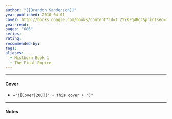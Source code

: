 ```yaml
---
author: "[[Brandon Sanderson]]"
year-published: 2010-04-01
cover: http://books.google.com/books/content?id=t_ZYYXZq4RgC&printsec=frontcover&img=1&zoom=1&edge=curl&source=gbs_api
year-read: 
pages: "686"
series: 
rating: 
recommended-by: 
tags: 
aliases:
  - Mistborn Book 1
  - The Final Empire
---
```


---
#### Cover
- `="![Cover|200](" + this.cover + ")"`
---
#### Notes